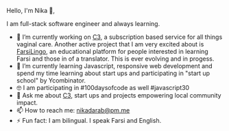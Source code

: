 Hello, I'm Nika 👋,

I am full-stack software engineer and always learning. 

- 🔭 I’m currently working on [C3](https://coochiecare.club/), a subscription based service for all things vaginal care. 
     Another active project that I am very excited about is [FarsiLingo](https://farsilingo.com/), an educational platform for people interested in learning Farsi        and those in of a translator. This is ever evolving and in progess.
- 🌱 I’m currently learning Javascript, responsive web development and spend my time learning about start ups and participating in "start up school" by Ycombinator.
- 🤓 I am participating in #100daysofcode as well #javascript30 
- 💬 Ask me about [C3](https://coochiecare.club/), start ups and projects empowering local community impact.
- 📫 How to reach me: nikadarab@pm.me 
- ⚡ Fun fact: I am bilingual. I speak Farsi and English.

